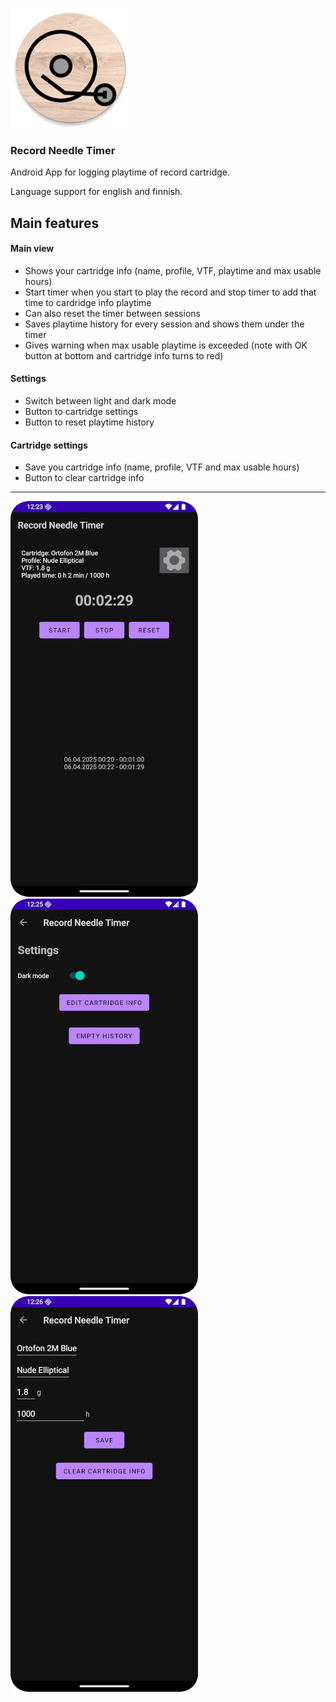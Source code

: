 ![Record Needle Timer logo](./images/logo.png)
### Record Needle Timer
Android App for logging playtime of record cartridge.

Language support for english and finnish.

## Main features
#### Main view
* Shows your cartridge info (name, profile, VTF, playtime and max usable hours)
* Start timer when you start to play the record and stop timer to add that time to cardridge info playtime
* Can also reset the timer between sessions
* Saves playtime history for every session and shows them under the timer
* Gives warning when max usable playtime is exceeded (note with OK button at bottom and cartridge info turns to red)

#### Settings
* Switch between light and dark mode
* Button to cartridge settings
* Button to reset playtime history

#### Cartridge settings
* Save you cartridge info (name, profile, VTF and max usable hours)
* Button to clear cartridge info
------

![Record Needle Timer screenshot](./images/RNT_main300.png) ![Record Needle Timer screenshot](./images/RNT_settings300.png) ![Record Needle Timer screenshot](./images/RNT_cartridge300.png)
